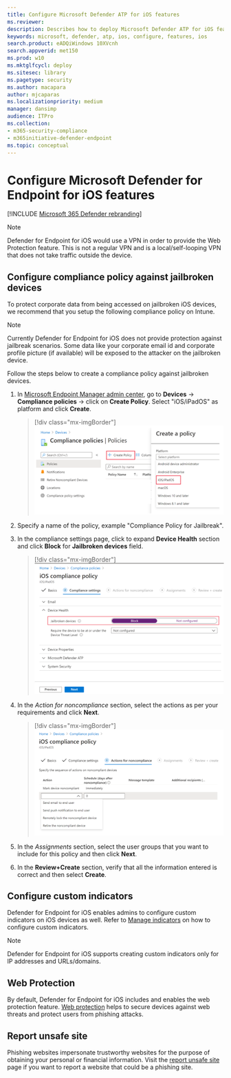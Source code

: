 ```yaml
---
title: Configure Microsoft Defender ATP for iOS features
ms.reviewer:
description: Describes how to deploy Microsoft Defender ATP for iOS features
keywords: microsoft, defender, atp, ios, configure, features, ios
search.product: eADQiWindows 10XVcnh
search.appverid: met150
ms.prod: w10
ms.mktglfcycl: deploy
ms.sitesec: library
ms.pagetype: security
ms.author: macapara
author: mjcaparas
ms.localizationpriority: medium
manager: dansimp
audience: ITPro
ms.collection: 
- m365-security-compliance 
- m365initiative-defender-endpoint 
ms.topic: conceptual
---
```


# Configure Microsoft Defender for Endpoint for iOS features

[!INCLUDE [Microsoft 365 Defender rebranding](../../includes/microsoft-defender.md)]

> [!NOTE]
> Defender for Endpoint for iOS would use a VPN in order to provide the Web Protection feature. This is not a regular VPN and is a local/self-looping VPN that does not take traffic outside the device.

## Configure compliance policy against jailbroken devices

To protect corporate data from being accessed on jailbroken iOS devices, we recommend that you setup the following compliance policy on Intune.

> [!NOTE]
> Currently Defender for Endpoint for iOS does not provide protection against jailbreak scenarios. Some data like your corporate email id and corporate profile picture (if available) will be exposed to the attacker on the jailbroken device.

Follow the steps below to create a compliance policy against jailbroken devices.

1. In [Microsoft Endpoint Manager admin center](https://go.microsoft.com/fwlink/?linkid=2109431), go to **Devices** -> **Compliance policies** -> click on **Create Policy**. Select "iOS/iPadOS" as platform and click **Create**.

    > [!div class="mx-imgBorder"]
    > ![Image of Microsoft Endpoint Manager Admin Center](images/ios-jb-policy.png)

1. Specify a name of the policy, example "Compliance Policy for Jailbreak".
1. In the compliance settings page, click to expand **Device Health** section and click **Block** for **Jailbroken devices** field.

    > [!div class="mx-imgBorder"]
    > ![Image of Microsoft Endpoint Manager Admin Center](images/ios-jb-settings.png)

1. In the *Action for noncompliance* section, select the actions as per your requirements and click **Next**.

    > [!div class="mx-imgBorder"]
    > ![Image of Microsoft Endpoint Manager Admin Center](images/ios-jb-actions.png)

1. In the *Assignments* section, select the user groups that you want to include for this policy and then click **Next**.
1. In the **Review+Create** section, verify that all the information entered is correct and then select **Create**.

## Configure custom indicators

Defender for Endpoint for iOS enables admins to configure custom indicators on iOS devices as well. Refer to [Manage indicators](https://docs.microsoft.com/windows/security/threat-protection/microsoft-defender-atp/manage-indicators) on how to configure custom indicators.

> [!NOTE]
> Defender for Endpoint for iOS supports creating custom indicators only for IP addresses and URLs/domains.

## Web Protection

By default, Defender for Endpoint for iOS includes and enables the web protection feature. [Web protection](web-protection-overview.md) helps to secure devices against web threats and protect users from phishing attacks.

## Report unsafe site

Phishing websites impersonate trustworthy websites for the purpose of obtaining your personal or financial information. Visit the [report unsafe site](https://www.microsoft.com/wdsi/filesubmission/exploitguard/networkprotection) page if you want to report a website that could be a phishing site.
